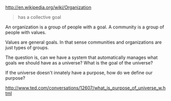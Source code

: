 
http://en.wikipedia.org/wiki/Organization

> has a collective goal

An organization is a group of people with a goal. A community is a group of people with values.

Values are general goals. In that sense communities and organizations are just types of groups.

The question is, can we have a system that automatically manages what goals we should have as a universe? What is the goal of the universe?

If the universe doesn't innately have a purpose, how do we define our purpose?

http://www.ted.com/conversations/12607/what_is_purpose_of_universe_w.html

